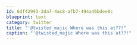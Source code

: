 ```yaml
---
id: 6df42993-3da7-4ac8-afb7-494a46bdee0c
blueprint: text
category: twitter
title: "'@twisted_majic Where was this at??!"
caption: "'@twisted_majic Where was this at??!"
---
```

